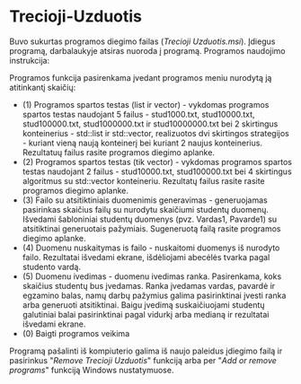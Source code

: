 # Trecioji-Uzduotis

Buvo sukurtas programos diegimo failas (*Trecioji Uzduotis.msi*). Įdiegus programą, darbalaukyje atsiras nuoroda į programą. 
Programos naudojimo instrukcija:

Programos funkcija pasirenkama įvedant programos meniu nurodytą ją atitinkantį skaičių:

- (1) Programos spartos testas (list ir vector) - vykdomas programos spartos testas naudojant 5 failus - stud1000.txt, stud10000.txt, stud100000.txt, stud1000000.txt ir stud10000000.txt bei 2 skirtingus konteinerius - std::list ir std::vector, realizuotos dvi skirtingos strategijos - kuriant vieną naują konteinerį bei kuriant 2 naujus konteinerius. Rezultatuų failus rasite programos diegimo aplanke.
- (2) Programos spartos testas (tik vector) - vykdomas programos spartos testas naudojant 2 failus - stud10000.txt, stud100000.txt bei 4 skirtingus algoritmus su std::vector konteineriu. Rezultatų failus rasite rasite programos diegimo aplanke.
- (3) Failo su atsitiktiniais duomenimis generavimas - generuojamas pasirinkas skaičius failų su nurodytu skaičiumi studentų duomenų. Išvedami šabloniniai studentų duomenys (pvz. Vardas1, Pavarde1) su atsitiktinai generuotais pažymiais. Sugeneruotą failą rasite programos diegimo aplanke.
- (4) Duomenu nuskaitymas is failo - nuskaitomi duomenys iš nurodyto failo. Rezultatai išvedami ekrane, išdėliojami abecėlės tvarka pagal studento vardą.
- (5) Duomenu ivedimas - duomenu ivedimas ranka. Pasirenkama, koks skaičius studentų bus įvedamas. Ranka įvedamas vardas, pavardė ir egzamino balas, namų darbų pažymius galima pasirinktinai įvesti ranka arba generuoti atsitiktinai. Baigu įvedimą suskaičiuojami studentų galutiniai balai pasirinktinai pagal vidurkį arba medianą ir rezultatai išvedami ekrane.
- (0) Baigti programos veikima

Programą pašalinti iš kompiuterio galima iš naujo paleidus įdiegimo failą ir pasirinkus "*Remove Trecioji Uzduotis*" funkciją arba per "*Add or remove programs*" funkciją Windows nustatymuose. 
